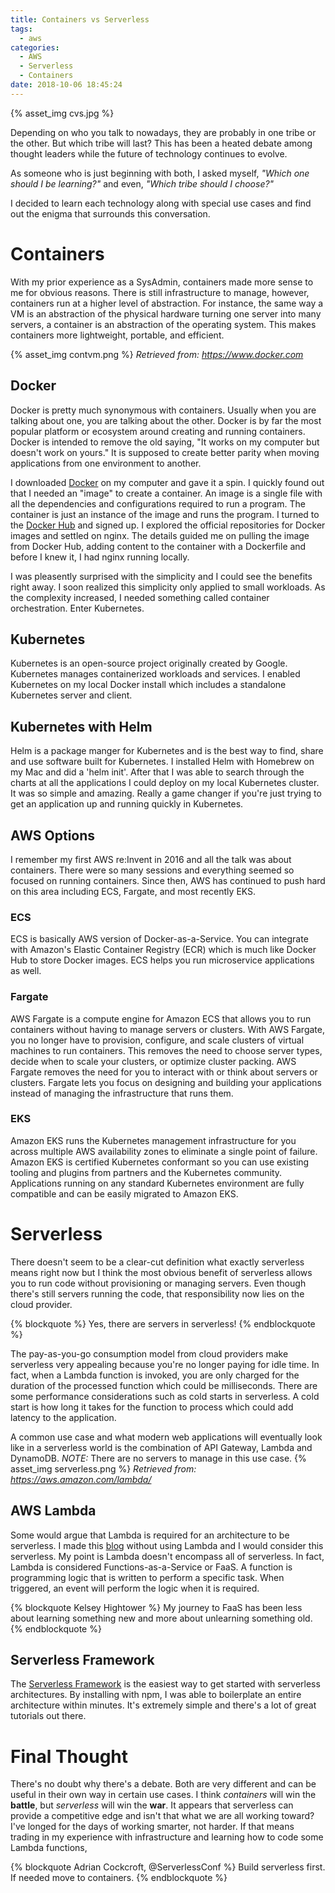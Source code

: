 ```yaml
---
title: Containers vs Serverless
tags:
  - aws
categories:
  - AWS
  - Serverless
  - Containers
date: 2018-10-06 18:45:24
---
```



{% asset_img cvs.jpg %}

Depending on who you talk to nowadays, they are probably in one tribe or the other. But which tribe will last? This has been a heated debate among thought leaders while the future of technology continues to evolve. 

As someone who is just beginning with both, I asked myself, *"Which one should I be learning?"* and even, *"Which tribe should I choose?"*

I decided to learn each technology along with special use cases and find out the enigma that surrounds this conversation.

# Containers

With my prior experience as a SysAdmin, containers made more sense to me for obvious reasons. There is still infrastructure to manage, however, containers run at a higher level of abstraction. For instance, the same way a VM is an abstraction of the physical hardware turning one server into many servers, a container is an abstraction of the operating system. This makes containers more lightweight, portable, and efficient.

{% asset_img contvm.png %}
*Retrieved from: https://www.docker.com*

## Docker

Docker is pretty much synonymous with containers. Usually when you are talking about one, you are talking about the other. Docker is by far the most popular platform or ecosystem around creating and running containers. Docker is intended to remove the old saying, "It works on my computer but doesn't work on yours." It is supposed to create better parity when moving applications from one environment to another.

I downloaded [Docker](https://www.docker.com/get-started) on my computer and gave it a spin. I quickly found out that I needed an "image" to create a container. An image is a single file with all the dependencies and configurations required to run a program. The container is just an instance of the image and runs the program. I turned to the [Docker Hub](https://hub.docker.com/) and signed up. I explored the official repositories for Docker images and settled on nginx. The details guided me on pulling the image from Docker Hub, adding content to the container with a Dockerfile and before I knew it, I had nginx running locally. 

I was pleasently surprised with the simplicity and I could see the benefits right away. I soon realized this simplicity only applied to small workloads. As the complexity increased, I needed something called container orchestration. Enter Kubernetes.

## Kubernetes 

Kubernetes is an open-source project originally created by Google. Kubernetes manages containerized workloads and services. I enabled Kubernetes on my local Docker install which includes a standalone Kubernetes server and client. 

## Kubernetes with Helm

Helm is a package manger for Kubernetes and is the best way to find, share and use software built for Kubernetes. I installed Helm with Homebrew on my Mac and did a 'helm init'. After that I was able to search through the charts at all the applications I could deploy on my local Kubernetes cluster. It was so simple and amazing. Really a game changer if you're just trying to get an application up and running quickly in Kubernetes.

## AWS Options

I remember my first AWS re:Invent in 2016 and all the talk was about containers. There were so many sessions and everything seemed so focused on running containers. Since then, AWS has continued to push hard on this area including ECS, Fargate, and most recently EKS.

### ECS

ECS is basically AWS version of Docker-as-a-Service. You can integrate with Amazon's Elastic Container Registry (ECR) which is much like Docker Hub to store Docker images. ECS helps you run microservice applications as well.

### Fargate

AWS Fargate is a compute engine for Amazon ECS that allows you to run containers without having to manage servers or clusters. With AWS Fargate, you no longer have to provision, configure, and scale clusters of virtual machines to run containers. This removes the need to choose server types, decide when to scale your clusters, or optimize cluster packing. AWS Fargate removes the need for you to interact with or think about servers or clusters. Fargate lets you focus on designing and building your applications instead of managing the infrastructure that runs them.

### EKS

Amazon EKS runs the Kubernetes management infrastructure for you across multiple AWS availability zones to eliminate a single point of failure. Amazon EKS is certified Kubernetes conformant so you can use existing tooling and plugins from partners and the Kubernetes community. Applications running on any standard Kubernetes environment are fully compatible and can be easily migrated to Amazon EKS.

# Serverless

There doesn't seem to be a clear-cut definition what exactly serverless means right now but I think the most obvious benefit of serverless allows you to run code without provisioning or managing servers. Even though there's still servers running the code, that responsibility now lies on the cloud provider. 

{% blockquote %}
Yes, there are servers in serverless!
{% endblockquote %}

The pay-as-you-go consumption model from cloud providers make serverless very appealing because you're no longer paying for idle time. In fact, when a Lambda function is invoked, you are only charged for the duration of the processed function which could be milliseconds. There are some performance considerations such as cold starts in serverless. A cold start is how long it takes for the function to process which could add latency to the application.

A common use case and what modern web applications will eventually look like in a serverless world is the combination of API Gateway, Lambda and DynamoDB. *NOTE:* There are no servers to manage in this use case.
{% asset_img serverless.png %}
*Retrieved from: https://aws.amazon.com/lambda/*

## AWS Lambda

Some would argue that Lambda is required for an architecture to be serverless. I made this [blog](https://greengocloud.com/2018/08/28/How-to-Make-a-Fast-and-Cheap-Serverless-Blog/) without using Lambda and I would consider this serverless. My point is Lambda doesn't encompass all of serverless. In fact, Lambda is considered Functions-as-a-Service or FaaS. A function is programming logic that is written to perform a specific task. When triggered, an event will perform the logic when it is required.

{% blockquote Kelsey Hightower %}
My journey to FaaS has been less about learning something new and more about unlearning something old.
{% endblockquote %}

## Serverless Framework

The [Serverless Framework](https://serverless.com/) is the easiest way to get started with serverless architectures. By installing with npm, I was able to boilerplate an entire architecture within minutes. It's extremely simple and there's a lot of great tutorials out there.

# Final Thought

There's no doubt why there's a debate. Both are very different and can be useful in their own way in certain use cases. I think *containers* will win the **battle**, but *serverless* will win the **war**. It appears that serverless can provide a competitive edge and isn't that what we are all working toward? I've longed for the days of working smarter, not harder. If that means trading in my experience with infrastructure and learning how to code some Lambda functions, 

{% blockquote Adrian Cockcroft, @ServerlessConf %}
Build serverless first. If needed move to containers.
{% endblockquote %}
